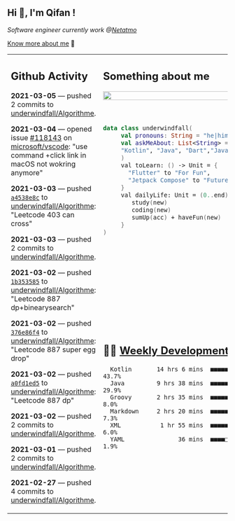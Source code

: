 <h2> Hi 👋, I'm Qifan ! </h2>
<p><em>Software engineer currently work @<a href="https://www.netatmo.com">Netatmo</a>
</em></p><p><a href="https://qifanyang.com/resume" target="_blank"> Know more about me</a> 🔭</p>
<table><tr><td valign="top" rowspan="2">

 ## Github Activity
 <!-- githubActivity starts -->
  **2021-03-05** — pushed 2 commits to [underwindfall/Algorithme](https://api.github.com/repos/underwindfall/Algorithme).

  **2021-03-04** — opened issue [#118143](https://api.github.com/repos/microsoft/vscode/issues/118143) on [microsoft/vscode](https://api.github.com/repos/microsoft/vscode): "use command +click link in macOS not wokring anymore"

  **2021-03-03** — pushed [`a4538e8c`](https://api.github.com/repos/underwindfall/Algorithme/commits/a4538e8c52ae7b9a7a76572e375ad91a1114e26a) to [underwindfall/Algorithme](https://api.github.com/repos/underwindfall/Algorithme): "Leetcode 403 can cross"

  **2021-03-03** — pushed 2 commits to [underwindfall/Algorithme](https://api.github.com/repos/underwindfall/Algorithme).

  **2021-03-02** — pushed [`1b353585`](https://api.github.com/repos/underwindfall/Algorithme/commits/1b35358509774c1426bedf40229c012c1c3bccc4) to [underwindfall/Algorithme](https://api.github.com/repos/underwindfall/Algorithme): "Leetcode 887 dp+binearysearch"

  **2021-03-02** — pushed [`376e86f4`](https://api.github.com/repos/underwindfall/Algorithme/commits/376e86f4dc40143fe03d14681f948f9b0ba3f4ec) to [underwindfall/Algorithme](https://api.github.com/repos/underwindfall/Algorithme): "Leetcode 887 super egg drop"

  **2021-03-02** — pushed [`a0fd1ed5`](https://api.github.com/repos/underwindfall/Algorithme/commits/a0fd1ed5eecf6d8be9e75824f8794ee817a6610f) to [underwindfall/Algorithme](https://api.github.com/repos/underwindfall/Algorithme): "Leetcode 887 dp"

  **2021-03-02** — pushed 2 commits to [underwindfall/Algorithme](https://api.github.com/repos/underwindfall/Algorithme).

  **2021-03-01** — pushed 2 commits to [underwindfall/Algorithme](https://api.github.com/repos/underwindfall/Algorithme).

  **2021-02-27** — pushed 4 commits to [underwindfall/Algorithme](https://api.github.com/repos/underwindfall/Algorithme).
 <!-- githubActivity ends -->
 </td><td valign="top">

 ## Something about me
 <!-- profile starts -->
 <a href="https://github.com/underwindfall" width="100%">
  <img src="https://github-readme-stats.vercel.app/api?username=underwindfall&show_icons=true&icon_color=805AD5&text_color=718096&bg_color=ffffff00&hide_title=true&include_all_commits=true&count_private=true&hide_border=true" width="100%"/>
 </a>
 <br/>
 <br/>
 <br/>
 
 ```kotlin
 data class underwindfall(
      val pronouns: String = "he|him",
      val askMeAbout: List<String> = listOf(
      "Kotlin", "Java", "Dart","Javascript", "Typescript"
      )
      val toLearn: () -> Unit = {
        "Flutter" to "For Fun",
        "Jetpack Compose" to "Future"
      }
      val dailyLife: Unit = (0..end).reduce { acc, new ->	
         study(new)	
         coding(new)	
         sumUp(acc) + haveFun(new)	
      }
 )
 ```
 <!-- profile ends -->
 </td></tr><tr><td valign="top">

 ## 🏊‍♂️ <a href="https://gist.github.com/underwindfall/377ee88ba1fabd1e93516e48ca9c61eb" target="_blank">Weekly Development Breakdown</a>
  <!-- codeTime starts -->
  ```text
    Kotlin       14 hrs 6 mins  ■■■■■■■■■■■■■■□□□□□□□□□□  43.7%
    Java         9 hrs 38 mins  ■■■■■■■■■■▦□□□□□□□□□□□□□  29.9%
    Groovy       2 hrs 35 mins  ■■■■■▥□□□□□□□□□□□□□□□□□□   8.0%
    Markdown     2 hrs 20 mins  ■■■■■◱□□□□□□□□□□□□□□□□□□   7.3%
    XML           1 hr 55 mins  ■■■■■□□□□□□□□□□□□□□□□□□□   6.0%
    YAML               36 mins  ■■■■□□□□□□□□□□□□□□□□□□□□   1.9%
  ```
  <!-- codeTime starts -->
  </td></tr></table>